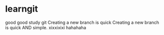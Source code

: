 # learngit
good good study git
Creating a new branch is quick
Creating a new branch is quick AND simple.
xixxixixi
hahahaha